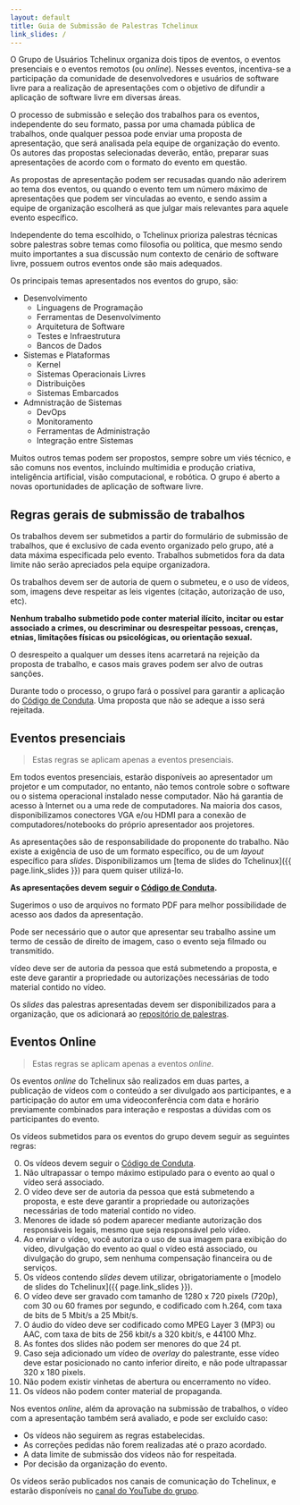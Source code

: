 ```yaml
---
layout: default
title: Guia de Submissão de Palestras Tchelinux
link_slides: /
---
```


O Grupo de Usuários Tchelinux organiza dois tipos de eventos, o eventos presenciais e o eventos remotos (ou _online_). Nesses eventos, incentiva-se a participação da comunidade de desenvolvedores e usuários de software livre para a realização de apresentações com o objetivo de difundir a aplicação de software livre em diversas áreas.

O processo de submissão e seleção dos trabalhos para os eventos, independente do seu formato, passa por uma chamada pública de trabalhos, onde qualquer pessoa pode enviar uma proposta de apresentação, que será analisada pela equipe de organização do evento. Os autores das propostas selecionadas deverão, então, preparar suas apresentações de acordo com o formato do evento em questão.

As propostas de apresentação podem ser recusadas quando não aderirem ao tema dos eventos, ou quando o evento tem um número máximo de apresentações que podem ser vinculadas ao evento, e sendo assim a equipe de organização escolherá as que julgar mais relevantes para aquele evento específico.

Independente do tema escolhido, o Tchelinux prioriza palestras técnicas sobre palestras sobre temas como filosofia ou política, que mesmo sendo muito importantes a sua discussão num contexto de cenário de software livre, possuem outros eventos onde são mais adequados.

Os principais temas apresentados nos eventos do grupo, são:

* Desenvolvimento
    * Linguagens de Programação
    * Ferramentas de Desenvolvimento
    * Arquitetura de Software
    * Testes e Infraestrutura
    * Bancos de Dados
* Sistemas e Plataformas
    * Kernel
    * Sistemas Operacionais Livres
    * Distribuições
    * Sistemas Embarcados
* Admnistração de Sistemas
    * DevOps
    * Monitoramento
    * Ferramentas de Administração
    * Integração entre Sistemas

Muitos outros temas podem ser propostos, sempre sobre um viés técnico, e são comuns nos eventos, incluindo multimidia e produção criativa, inteligência artificial, visão computacional, e robótica. O grupo é aberto a novas oportunidades de aplicação de software livre.


## Regras gerais de submissão de trabalhos

Os trabalhos devem ser submetidos a partir do formulário de submissão de trabalhos, que é exclusivo de cada evento organizado pelo grupo, até a data máxima especificada pelo evento. Trabalhos submetidos fora da data limite não serão apreciados pela equipe organizadora.

Os trabalhos devem ser de autoria de quem o submeteu, e o uso de vídeos, som, imagens deve respeitar as leis vigentes (citação, autorização de uso, etc).

**Nenhum trabalho submetido pode conter material ilícito, incitar ou estar associado a crimes, ou descriminar ou desrespeitar pessoas, crenças, etnias, limitações físicas ou psicológicas, ou orientação sexual.**

O desrespeito a qualquer um desses itens acarretará na rejeição da proposta de trabalho, e casos mais graves podem ser alvo de outras sanções.

Durante todo o processo, o grupo fará o possível para garantir a aplicação do [Código de Conduta](CODE_OF_CONDUCT). Uma proposta que não se adeque a isso será rejeitada.


## Eventos presenciais

> Estas regras se aplicam apenas a eventos presenciais.

Em todos eventos presenciais, estarão disponíveis ao apresentador um projetor e um computador, no entanto, não temos controle sobre o software ou o sistema operacional instalado nesse computador. Não há garantia de acesso à Internet ou a uma rede de computadores. Na maioria dos casos, disponibilizamos conectores VGA e/ou HDMI para a conexão de computadores/notebooks do próprio apresentador aos projetores.

As apresentações são de responsabilidade do proponente do trabalho. Não existe a exigência de uso de um formato específico, ou de um _layout_ específico para _slides_. Disponibilizamos um [tema de slides do Tchelinux]({{ page.link_slides }}) para quem quiser utilizá-lo.

**As apresentações devem seguir o [Código de Conduta](CODE_OF_CONDUCT).**

Sugerimos o uso de arquivos no formato PDF para melhor possibilidade de acesso aos dados da apresentação.

Pode ser necessário que o autor que apresentar seu trabalho assine um termo de cessão de direito de imagem, caso o evento seja filmado ou transmitido.

 vídeo deve ser de autoria da pessoa que está submetendo a proposta, e este deve garantir a propriedade ou autorizações necessárias de todo material contido no vídeo.

Os _slides_ das palestras apresentadas devem ser disponibilizados para a organização, que os adicionará ao [repositório de palestras](https://slides.tchelinux.org).

## Eventos Online

> Estas regras se aplicam apenas a eventos _online_.

Os eventos _online_ do Tchelinux são realizados em duas partes, a publicação de vídeos com o conteúdo a ser divulgado aos participantes, e a participação do autor em uma videoconferência com data e horário previamente combinados para interação e respostas a dúvidas com os participantes do evento.

Os vídeos submetidos para os eventos do grupo devem seguir as seguintes regras:

0. Os vídeos devem seguir o [Código de Conduta](CODE_OF_CONDUCT).
1. Não ultrapassar o tempo máximo estipulado para o evento ao qual o vídeo será associado.
2. O vídeo deve ser de autoria da pessoa que está submetendo a proposta, e este deve garantir a propriedade ou autorizações necessárias de todo material contido no vídeo.
3. Menores de idade só podem aparecer mediante autorização dos responsáveis legais, mesmo que seja responsável pelo vídeo.
4. Ao enviar o vídeo, você autoriza o uso de sua imagem para exibição do vídeo, divulgação do evento ao qual o vídeo está associado, ou divulgação do grupo, sem nenhuma compensação financeira ou de serviços.
5. Os vídeos contendo _slides_ devem utilizar, obrigatoriamente o [modelo de slides do Tchelinux]({{ page.link_slides }}).
6. O vídeo deve ser gravado com tamanho de 1280 x 720 pixels (720p), com 30 ou 60 frames por segundo, e codificado com h.264, com taxa de bits de 5 Mbit/s a 25 Mbit/s.
7. O áudio do vídeo deve ser codificado como MPEG Layer 3 (MP3) ou AAC, com taxa de bits de 256 kbit/s a 320 kbit/s, e 44100 Mhz.
8. As fontes dos slides não podem ser menores do que 24 pt.
9. Caso seja adicionado um vídeo de _overlay_ do palestrante, esse vídeo deve estar posicionado no canto inferior direito, e não pode ultrapassar 320 x 180 pixels.
10. Não podem existir vinhetas de abertura ou encerramento no vídeo.
11. Os vídeos não podem conter material de propaganda.

Nos eventos _online_, além da aprovação na submissão de trabalhos, o vídeo com a apresentação também será avaliado, e pode ser excluído caso:

* Os vídeos não seguirem as regras estabelecidas.
* As correções pedidas não forem realizadas até o prazo acordado.
* A data limite de submissão dos vídeos não for respeitada.
* Por decisão da organização do evento.

Os vídeos serão publicados nos canais de comunicação do Tchelinux, e estarão disponíveis no [canal do YouTube do grupo](https://www.youtube.com/tchelinux).
